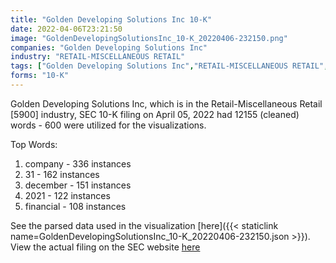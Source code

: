 ```yaml
---
title: "Golden Developing Solutions Inc 10-K"
date: 2022-04-06T23:21:50
image: "GoldenDevelopingSolutionsInc_10-K_20220406-232150.png"
companies: "Golden Developing Solutions Inc"
industry: "RETAIL-MISCELLANEOUS RETAIL"
tags: ["Golden Developing Solutions Inc","RETAIL-MISCELLANEOUS RETAIL","04-05-2022","10-K"]
forms: "10-K"
---
```

Golden Developing Solutions Inc, which is in the Retail-Miscellaneous Retail [5900] industry, SEC 10-K filing on April 05, 2022 had 12155 (cleaned) words - 600 were utilized for the visualizations.

Top Words:
1. company - 336 instances
2. 31 - 162 instances
3. december - 151 instances
4. 2021 - 122 instances
5. financial - 108 instances


See the parsed data used in the visualization [here]({{< staticlink name=GoldenDevelopingSolutionsInc_10-K_20220406-232150.json >}}).  
View the actual filing on the SEC website [here](https://www.sec.gov/Archives/edgar/data/1736865/0001683168-22-002331.txt)